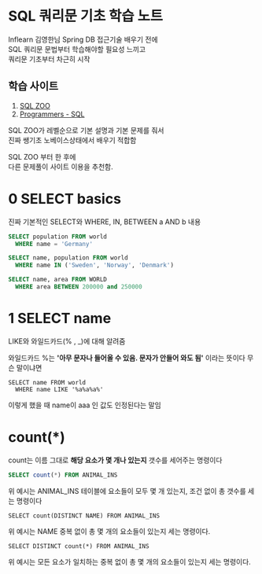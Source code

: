 # SQL 쿼리문 기초 학습 노트

Inflearn 김영한님 Spring DB 접근기술 배우기 전에  
SQL 쿼리문 문법부터 학습해야할 필요성 느끼고  
쿼리문 기초부터 차근히 시작  
  
  
## 학습 사이트
1. [SQL ZOO](https://sqlzoo.net)
2. [Programmers - SQL](https://programmers.co.kr/learn/courses/30)  
  
SQL ZOO가 레벨순으로 기본 설명과 기본 문제를 줘서  
진짜 쌩기초 노베이스상태에서 배우기 적합함  
  
SQL ZOO 부터 한 후에  
다른 문제풀이 사이트 이용을 추천함.  
  
# 0 SELECT basics
진짜 기본적인 SELECT와 WHERE, IN, BETWEEN a AND b 내용  

```SQL
SELECT population FROM world
  WHERE name = 'Germany'
```

```SQL
SELECT name, population FROM world 
  WHERE name IN ('Sweden', 'Norway', 'Denmark')
```

```SQL
SELECT name, area FROM WORLD 
  WHERE area BETWEEN 200000 and 250000
```

# 1 SELECT name
LIKE와 와일드카드(\% , \_)에 대해 알려줌  
  
와일드카드 \%는 **'아무 문자나 들어올 수 있음. 문자가 안들어 와도 됨'** 이라는 뜻이다 
무슨 말이냐면  

```
SELECT name FROM world
  WHERE name LIKE '%a%a%a%'
```
이렇게 했을 때 name이 aaa 인 값도 인정된다는 말임  
  
  
  
  
  
# count(\*)
count는 이름 그대로 **해당 요소가 몇 개나 있는지** 갯수를 세어주는 명령이다  
```SQL
SELECT count(*) FROM ANIMAL_INS
```
위 예시는 ANIMAL_INS 테이블에 요소들이 모두 몇 개 있는지, 조건 없이 총 갯수를 세는 명령이다  

```
SELECT count(DISTINCT NAME) FROM ANIMAL_INS
```
위 예시는 NAME 중복 없이 총 몇 개의 요소들이 있는지 세는 명령이다.  

```
SELECT DISTINCT count(*) FROM ANIMAL_INS
```
위 예시는 모든 요소가 일치하는 중복 없이 총 몇 개의 요소들이 있는지 세는 명령이다.  
  
